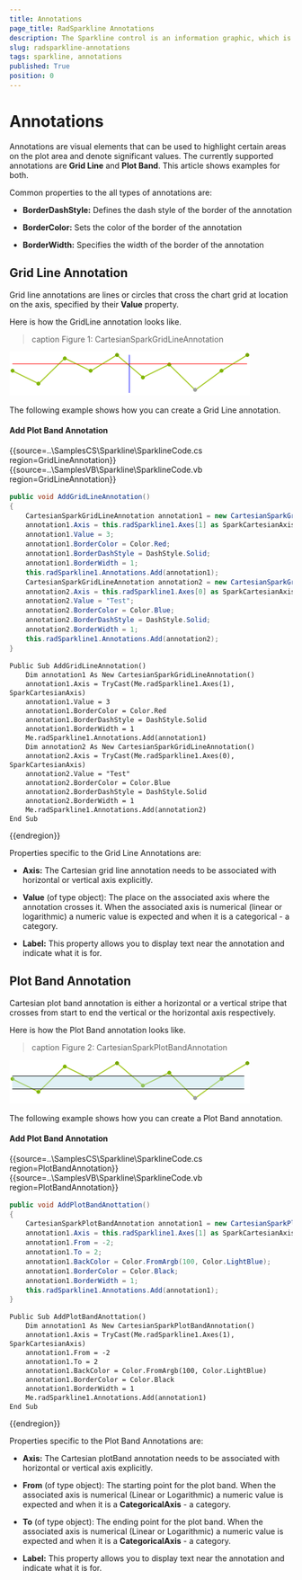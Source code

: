 ```yaml
---
title: Annotations
page_title: RadSparkline Annotations
description: The Sparkline control is an information graphic, which is characterized by small size, excellent performance
slug: radsparkline-annotations
tags: sparkline, annotations
published: True
position: 0
---
```


# Annotations

 Annotations are visual elements that can be used to highlight certain areas on the plot area and denote significant values. The currently supported annotations are __Grid Line__ and __Plot Band__. This article shows examples for both.

Common properties to the all types of annotations are:

* __BorderDashStyle:__ Defines the dash style of the border of the annotation

* __BorderColor:__ Sets the color of the border of the annotation

* __BorderWidth:__ Specifies the width of the border of the annotation

## Grid Line Annotation

Grid line annotations are lines or circles that cross the chart grid at location on the axis, specified by their __Value__ property.

Here is how the GridLine annotation looks like.

>caption Figure 1: CartesianSparkGridLineAnnotation

![](images/sparkline-annotations001.png)

The following example shows how you can create a Grid Line annotation.

#### Add Plot Band Annotation 

{{source=..\SamplesCS\Sparkline\SparklineCode.cs region=GridLineAnnotation}} 
{{source=..\SamplesVB\Sparkline\SparklineCode.vb region=GridLineAnnotation}}
````C#
public void AddGridLineAnnotation()
{
    CartesianSparkGridLineAnnotation annotation1 = new CartesianSparkGridLineAnnotation();
    annotation1.Axis = this.radSparkline1.Axes[1] as SparkCartesianAxis;
    annotation1.Value = 3;
    annotation1.BorderColor = Color.Red;
    annotation1.BorderDashStyle = DashStyle.Solid;
    annotation1.BorderWidth = 1;
    this.radSparkline1.Annotations.Add(annotation1);
    CartesianSparkGridLineAnnotation annotation2 = new CartesianSparkGridLineAnnotation();
    annotation2.Axis = this.radSparkline1.Axes[0] as SparkCartesianAxis;
    annotation2.Value = "Test";
    annotation2.BorderColor = Color.Blue;
    annotation2.BorderDashStyle = DashStyle.Solid;
    annotation2.BorderWidth = 1;
    this.radSparkline1.Annotations.Add(annotation2);
}

````
````VB.NET
Public Sub AddGridLineAnnotation()
    Dim annotation1 As New CartesianSparkGridLineAnnotation()
    annotation1.Axis = TryCast(Me.radSparkline1.Axes(1), SparkCartesianAxis)
    annotation1.Value = 3
    annotation1.BorderColor = Color.Red
    annotation1.BorderDashStyle = DashStyle.Solid
    annotation1.BorderWidth = 1
    Me.radSparkline1.Annotations.Add(annotation1)
    Dim annotation2 As New CartesianSparkGridLineAnnotation()
    annotation2.Axis = TryCast(Me.radSparkline1.Axes(0), SparkCartesianAxis)
    annotation2.Value = "Test"
    annotation2.BorderColor = Color.Blue
    annotation2.BorderDashStyle = DashStyle.Solid
    annotation2.BorderWidth = 1
    Me.radSparkline1.Annotations.Add(annotation2)
End Sub

````
 

{{endregion}} 

Properties specific to the Grid Line Annotations are:

* __Axis:__ The Cartesian grid line annotation needs to be associated with horizontal or vertical axis explicitly.
            
* __Value__ (of type object): The place on the associated axis where the annotation crosses it. When the associated axis is numerical (linear or logarithmic) a numeric value is expected and when it is a categorical - a category.

* __Label:__ This property allows you to display text near the annotation and indicate what it is for.


## Plot Band Annotation

Cartesian plot band annotation is either a horizontal or a vertical stripe that crosses from start to end the vertical or the horizontal axis respectively.

Here is how the Plot Band annotation looks like.

>caption Figure 2: CartesianSparkPlotBandAnnotation

![](images/sparkline-annotations002.png)

The following example shows how you can create a Plot Band annotation.

#### Add Plot Band Annotation 

{{source=..\SamplesCS\Sparkline\SparklineCode.cs region=PlotBandAnnotation}} 
{{source=..\SamplesVB\Sparkline\SparklineCode.vb region=PlotBandAnnotation}}
````C#
public void AddPlotBandAnottation()
{
    CartesianSparkPlotBandAnnotation annotation1 = new CartesianSparkPlotBandAnnotation();
    annotation1.Axis = this.radSparkline1.Axes[1] as SparkCartesianAxis;
    annotation1.From = -2;
    annotation1.To = 2;
    annotation1.BackColor = Color.FromArgb(100, Color.LightBlue);
    annotation1.BorderColor = Color.Black;
    annotation1.BorderWidth = 1;
    this.radSparkline1.Annotations.Add(annotation1);
}

````
````VB.NET
Public Sub AddPlotBandAnottation()
    Dim annotation1 As New CartesianSparkPlotBandAnnotation()
    annotation1.Axis = TryCast(Me.radSparkline1.Axes(1), SparkCartesianAxis)
    annotation1.From = -2
    annotation1.To = 2
    annotation1.BackColor = Color.FromArgb(100, Color.LightBlue)
    annotation1.BorderColor = Color.Black
    annotation1.BorderWidth = 1
    Me.radSparkline1.Annotations.Add(annotation1)
End Sub

````
 

{{endregion}} 
 
 
Properties specific to the Plot Band Annotations are:

* __Axis:__ The Cartesian plotBand annotation needs to be associated with horizontal or vertical axis explicitly.

* __From__ (of type object): The starting point for the plot band. When the associated axis is numerical (Linear or Logarithmic) a numeric value is expected and when it is a  __CategoricalAxis__ - a category.

* __To__ (of type object): The ending point for the plot band. When the associated axis is numerical (Linear or Logarithmic) a numeric value is expected and when it is a __CategoricalAxis__ - a category.

* __Label:__ This property allows you to display text near the annotation and indicate what it is for.


